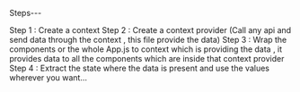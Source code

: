 Steps---

Step 1 : Create a context 
Step 2 : Create a context provider 
  (Call any api and send data through the context , this file provide the data)
Step 3 : Wrap the components or the whole App.js to context which is providing the data , it provides data to all the components which are inside that context provider 
Step 4 : Extract the state where the data is present and use the values wherever you want...
